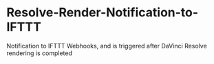 # Resolve-Render-Notification-to-IFTTT
Notification to IFTTT Webhooks, and is triggered after DaVinci Resolve rendering is completed
